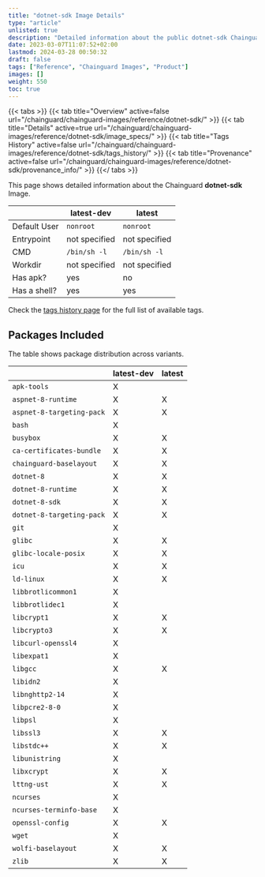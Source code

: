 ```yaml
---
title: "dotnet-sdk Image Details"
type: "article"
unlisted: true
description: "Detailed information about the public dotnet-sdk Chainguard Image."
date: 2023-03-07T11:07:52+02:00
lastmod: 2024-03-28 00:50:32
draft: false
tags: ["Reference", "Chainguard Images", "Product"]
images: []
weight: 550
toc: true
---
```


{{< tabs >}}
{{< tab title="Overview" active=false url="/chainguard/chainguard-images/reference/dotnet-sdk/" >}}
{{< tab title="Details" active=true url="/chainguard/chainguard-images/reference/dotnet-sdk/image_specs/" >}}
{{< tab title="Tags History" active=false url="/chainguard/chainguard-images/reference/dotnet-sdk/tags_history/" >}}
{{< tab title="Provenance" active=false url="/chainguard/chainguard-images/reference/dotnet-sdk/provenance_info/" >}}
{{</ tabs >}}

This page shows detailed information about the Chainguard **dotnet-sdk** Image.

|              | latest-dev    | latest        |
|--------------|---------------|---------------|
| Default User | `nonroot`     | `nonroot`     |
| Entrypoint   | not specified | not specified |
| CMD          | `/bin/sh -l`  | `/bin/sh -l`  |
| Workdir      | not specified | not specified |
| Has apk?     | yes           | no            |
| Has a shell? | yes           | yes           |

Check the [tags history page](/chainguard/chainguard-images/reference/dotnet-sdk/tags_history/) for the full list of available tags.

## Packages Included
The table shows package distribution across variants.

|                           | latest-dev | latest |
|---------------------------|------------|--------|
| `apk-tools`               | X          |        |
| `aspnet-8-runtime`        | X          | X      |
| `aspnet-8-targeting-pack` | X          | X      |
| `bash`                    | X          |        |
| `busybox`                 | X          | X      |
| `ca-certificates-bundle`  | X          | X      |
| `chainguard-baselayout`   | X          | X      |
| `dotnet-8`                | X          | X      |
| `dotnet-8-runtime`        | X          | X      |
| `dotnet-8-sdk`            | X          | X      |
| `dotnet-8-targeting-pack` | X          | X      |
| `git`                     | X          |        |
| `glibc`                   | X          | X      |
| `glibc-locale-posix`      | X          | X      |
| `icu`                     | X          | X      |
| `ld-linux`                | X          | X      |
| `libbrotlicommon1`        | X          |        |
| `libbrotlidec1`           | X          |        |
| `libcrypt1`               | X          | X      |
| `libcrypto3`              | X          | X      |
| `libcurl-openssl4`        | X          |        |
| `libexpat1`               | X          |        |
| `libgcc`                  | X          | X      |
| `libidn2`                 | X          |        |
| `libnghttp2-14`           | X          |        |
| `libpcre2-8-0`            | X          |        |
| `libpsl`                  | X          |        |
| `libssl3`                 | X          | X      |
| `libstdc++`               | X          | X      |
| `libunistring`            | X          |        |
| `libxcrypt`               | X          | X      |
| `lttng-ust`               | X          | X      |
| `ncurses`                 | X          |        |
| `ncurses-terminfo-base`   | X          |        |
| `openssl-config`          | X          | X      |
| `wget`                    | X          |        |
| `wolfi-baselayout`        | X          | X      |
| `zlib`                    | X          | X      |


